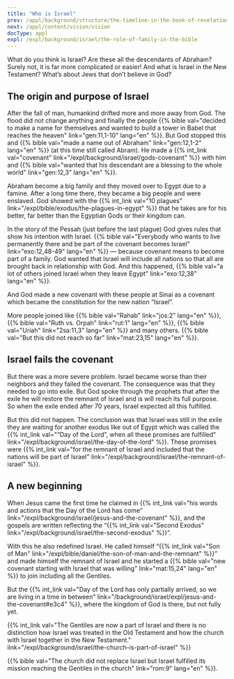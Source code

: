 ```yaml
---
title: "Who is Israel"
prev: /appl/background/structure/the-timeline-in-the-book-of-revelation
next: /appl/content/vision/vision
docType: appl
expl: /expl/background/israel/the-role-of-family-in-the-bible
---
```


What do you think is Israel? Are these all the descendants of Abraham? Surely not, it is far more complicated or easier! And what is Israel in the New Testament? What’s about Jews that don’t believe in God?

## The origin and purpose of Israel

<a name="1bcd"></a>
After the fall of man, humankind drifted more and more away from God. The flood did not change anything and finally the people {{% bible val="decided to make a name for themselves and wanted to build a tower in Babel that reaches the heaven" link="gen:11,1-10" lang="en" %}}. But God stopped this and {{% bible val="made a name out of Abraham" link="gen:12,1-2" lang="en" %}} (at this time still called Abram). He made a {{% int_link val="covenant" link="/expl/background/israel/gods-covenant" %}} with him and {{% bible val="wanted that his descendant are a blessing to the whole world" link="gen:12,3" lang="en" %}}.

Abraham become a big family and they moved over to Egypt due to a famine. After a long time there, they became a big people and were enslaved. God showed with the {{% int_link val="10 plagues" link="/expl/bible/exodus/the-plagues-in-egypt" %}} that he takes are for his better, far better than the Egyptian Gods or their kingdom can.

In the story of the Pessah (just before the last plague) God gives rules that show his intention with Israel. {{% bible val="Everybody who wants to live permanently there and be part of the covenant becomes Israel" link="exo:12,48-49" lang="en" %}} — because covenant means to become part of a family. God wanted that Israel will include all nations so that all are brought back in relationship with God. And this happened, {{% bible val="a lot of others joined Israel when they leave Egypt" link="exo:12,38" lang="en" %}}.

And God made a new covenant with these people at Sinai as a covenant which became the constitution for the new nation “Israel”.

More people joined like {{% bible val="Rahab" link="jos:2" lang="en" %}}, {{% bible val="Ruth vs. Orpah" link="rut:1" lang="en" %}}, {{% bible val="Uriah" link="2sa:11,3" lang="en" %}} and many others. {{% bible val="But this did not reach so far" link="mat:23,15" lang="en" %}}.

## Israel fails the covenant

<a name="7249"></a>
But there was a more severe problem. Israel became worse than their neighbors and they failed the covenant. The consequence was that they needed to go into exile. But God spoke through the prophets that after the exile he will restore the remnant of Israel and is will reach its full purpose. So when the exile ended after 70 years, Israel expected all this fulfilled.

But this did not happen. The conclusion was that Israel was still in the exile they are waiting for another exodus like out of Egypt which was called the {{% int_link val="“Day of the Lord”, when all these promises are fulfilled" link="/expl/background/israel/the-day-of-the-lord" %}}. These promises were {{% int_link val="for the remnant of Israel and included that the nations will be part of Israel" link="/expl/background/israel/the-remnant-of-israel" %}}.

## A new beginning

<a name="a1e0"></a>
When Jesus came the first time he claimed in {{% int_link val="his words and actions that the Day of the Lord has come" link="/expl/background/israel/jesus-and-the-covenant" %}}, and the gospels are written reflecting the “{{% int_link val="Second Exodus" link="/expl/background/israel/the-second-exodus" %}}”.

With this he also redefined Israel. He called himself “{{% int_link val="Son of Man" link="/expl/bible/daniel/the-son-of-man-and-the-remnant" %}}” and made himself the remnant of Israel and he started a {{% bible val="new covenant starting with Israel that was willing" link="mat:15,24" lang="en" %}} to join including all the Gentiles.

But the {{% int_link val="Day of the Lord has only partially arrived, so we are living in a time in between" link="/background/israel/expl/jesus-and-the-covenant#e3c4" %}}, where the kingdom of God is there, but not fully yet.

{{% int_link val="The Gentiles are now a part of Israel and there is no distinction how Israel was treated in the Old Testament and how the church with Israel together in the New Testament." link="/expl/background/israel/the-church-is-part-of-israel" %}}

{{% bible val="The church did not replace Israel but Israel fulfilled its mission reaching the Gentiles in the church" link="rom:9" lang="en" %}}.

